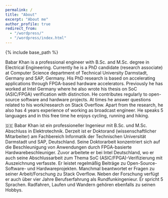 ```yaml
---
permalink: /
title: "About"
excerpt: "About me"
author_profile: true
redirect_from: 
  - "/wordpress/"
  - "/wordpress/index.html"
---
```


{% include base_path %}

Babar Khan is a professional engineer with B.Sc. and M.Sc. degree in Electrical Engineering. Currently he is a PhD candidate (research associate) at Computer Science department of Technical University Darmstadt, Germany and SAP, Germany. His PhD research is based on accelerating applications through FPGA-based hardware accelerators. Previously he has worked at Intel Germany where he also wrote his thesis on SoC (ASIC/FPGA) verification with distinction. He contributes regularly to open-source software and hardware projects. At times he answer questions related to his work/research on Stack Overflow. Apart from the research, he also has 4 years experience of working as broadcast engineer.  He speaks 5 languages and in this free time he enjoys cycling, running and hiking.

:de:  Babar Khan ist ein professioneller Ingenieur mit B.Sc. und M.Sc. Abschluss in Elektrotechnik. Derzeit ist er Doktorand (wissenschaftlicher Mitarbeiter) am Fachbereich Informatik der Technischen Universität Darmstadt und SAP, Deutschland. Seine Doktorarbeit konzentriert sich auf die Beschleunigung von Anwendungen durch FPGA-basierte Hardwarebeschleuniger. Zuvor arbeitete er bei Intel Deutschland, wo er auch seine Abschlussarbeit zum Thema SoC (ASIC/FPGA)-Verifizierung mit Auszeichnung verfasste. Er leistet regelmäßig Beiträge zu Open-Source-Software- und Hardwareprojekten. Manchmal beantwortet er Fragen zu seiner Arbeit/Forschung zu Stack Overflow. Neben der Forschung verfügt er auch über vier Jahre Berufserfahrung als Rundfunkingenieur. Er spricht 5 Sprachen. Radfahren, Laufen und Wandern gehören ebenfalls zu seinen Hobbys.




